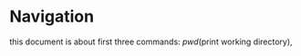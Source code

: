 # Navigation
this document is about first three commands: *pwd*(print working directory),  
<!--stackedit_data:
eyJoaXN0b3J5IjpbLTc4MzkwOTAwNl19
-->